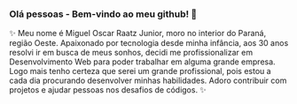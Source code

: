 ### Olá pessoas - Bem-vindo ao meu github! 👋

✨ Meu nome é Miguel Oscar Raatz Junior, moro no interior do Paraná, região Oeste.
Apaixonado por tecnologia desde minha infância, aos 30 anos resolvi ir em busca de meus sonhos,
decidi me profissionalizar em Desenvolvimento Web para poder trabalhar em alguma grande empresa.
Logo mais tenho certeza que serei um grande profissional, pois estou a cada dia procurando desenvolver
minhas habilidades. Adoro contribuir com projetos e ajudar pessoas nos desafios de códigos. ✨

<!--
**miguelraatz/miguelraatz** is a ✨ _special_ ✨ repository because its `README.md` (this file) appears on your GitHub profile.

Here are some ideas to get you started:

- 🔭 I’m currently working on ...
- 🌱 I’m currently learning ...
- 👯 I’m looking to collaborate on ...
- 🤔 I’m looking for help with ...
- 💬 Ask me about ...
- 📫 How to reach me: ...
- 😄 Pronouns: ...
- ⚡ Fun fact: ...
-->
